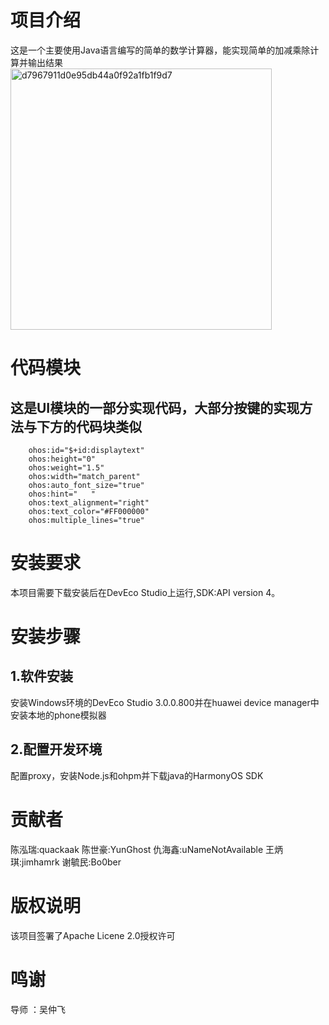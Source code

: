 # 项目介绍
这是一个主要使用Java语言编写的简单的数学计算器，能实现简单的加减乘除计算并输出结果
<img width="418" alt="d7967911d0e95db44a0f92a1fb1f9d7" src="https://github.com/Bistu-OSSDT-2023/17-math-calculater/assets/138198938/ab5ffd7c-cf54-48fd-98a2-34f67c15f4c2">
# 代码模块
## 这是UI模块的一部分实现代码，大部分按键的实现方法与下方的代码块类似

        ohos:id="$+id:displaytext"
        ohos:height="0"
        ohos:weight="1.5"
        ohos:width="match_parent"
        ohos:auto_font_size="true"
        ohos:hint="   "
        ohos:text_alignment="right"
        ohos:text_color="#FF000000"
        ohos:multiple_lines="true"
# 安装要求
本项目需要下载安装后在DevEco Studio上运行,SDK:API version 4。
# 安装步骤
## 1.软件安装
安装Windows环境的DevEco Studio 3.0.0.800并在huawei device manager中安装本地的phone模拟器
## 2.配置开发环境
配置proxy，安装Node.js和ohpm并下载java的HarmonyOS SDK
# 贡献者
陈泓瑞:quackaak
陈世豪:YunGhost
仇海鑫:uNameNotAvailable
王炳琪:jimhamrk
谢毓民:Bo0ber
# 版权说明
该项目签署了Apache Licene 2.0授权许可
# 鸣谢
导师 ：吴仲飞
